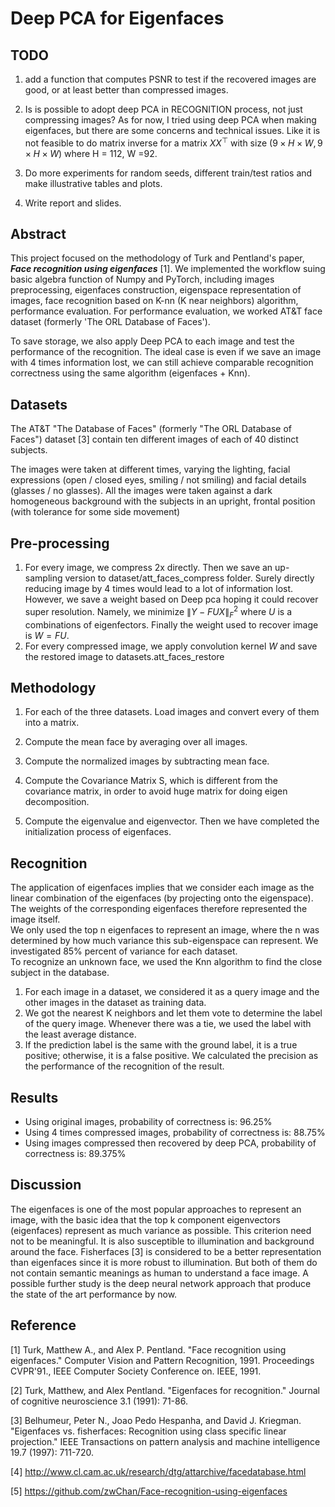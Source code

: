 # Deep PCA for Eigenfaces

## TODO

1. add a function that computes PSNR to test if the recovered images are good, or at least better than compressed images.
2. Is is possible to adopt deep PCA in RECOGNITION process, not just compressing images?
As for now, I tried using deep PCA when making eigenfaces, but there are some concerns and technical issues. Like it is not feasible to do matrix inverse for a matrix $X X^\top$ with size $(9\times H \times W, 9\times H \times W)$ where H = 112, W =92.

3. Do more experiments for random seeds, different train/test ratios and make illustrative tables and plots.
4. Write report and slides.

## Abstract

This project focused on the methodology of Turk and Pentland's paper, ***Face recognition using eigenfaces*** [1]. We implemented the workflow suing basic algebra function of Numpy and PyTorch, including images preprocessing, eigenfaces construction, eigenspace representation of images, face recognition based on K-nn (K near neighbors) algorithm, performance evaluation. For performance evaluation, we worked AT&T face dataset (formerly 'The ORL Database of Faces').

To save storage, we also apply Deep PCA to each image and test the performance of the recognition. The ideal case is even if we save an image with 4 times information lost, we can still achieve comparable recognition correctness using the same algorithm (eigenfaces + Knn).

## Datasets

The AT&T "The Database of Faces" (formerly "The ORL Database of Faces") dataset [3] contain ten different images of each of 40 distinct subjects.

The images were taken at different times, varying the lighting, facial expressions (open / closed eyes, smiling / not smiling) and facial details (glasses / no glasses). All the images were taken against a dark homogeneous background with the subjects in an upright, frontal position (with tolerance for some side movement)

## Pre-processing

1. For every image, we compress 2x directly. Then we save an up-sampling version to dataset/att_faces_compress folder.
Surely directly reducing image by 4 times would lead to a lot of information lost. However, we save a weight based on Deep pca hoping it could recover super resolution. Namely, we minimize $\|Y - FU X\|_F^2$ where $U$ is a combinations of eigenfectors. Finally the weight used to recover image is $W = FU$.
2. For every compressed image, we apply convolution kernel $W$ and save the restored image to datasets.att_faces_restore

## Methodology

1. For each of the three datasets. Load images and convert every of them into a matrix.

2. Compute the mean face by averaging over all images.

3. Compute the normalized images by subtracting mean face.

4. Compute the Covariance Matrix S, which is different from the covariance matrix, in order to avoid huge matrix for doing eigen decomposition.

5. Compute the eigenvalue and eigenvector. Then we have completed the initialization process of eigenfaces.

## Recognition

The application of eigenfaces implies that we consider each image as the linear combination of the eigenfaces (by projecting onto the eigenspace). The weights of the corresponding eigenfaces therefore represented the image itself.  
We only used the top n eigenfaces to represent an image, where the n was determined by how much variance this sub-eigenspace can represent. We investigated 85% percent of variance for each dataset.  
To recognize an unknown face, we used the Knn algorithm to find the close subject in the database.  

1. For each image in a dataset, we considered it as a query image and the other images in the dataset as training data.  
2. We got the nearest K neighbors and let them vote to determine the label of the query image. Whenever there was a tie, we used the label with the least average distance.  
3. If the prediction label is the same with the ground label, it is a true positive; otherwise, it is a false positive. We calculated the precision as the performance of the recognition of the result.  

## Results

* Using original images, probability of correctness is: 96.25\%
* Using 4 times compressed images, probability of correctness is: 88.75\%
* Using images compressed then recovered by deep PCA, probability of correctness is: 89.375\%

## Discussion

The eigenfaces is one of the most popular approaches to represent an image, with the basic idea that the top k component eigenvectors (eigenfaces) represent as much variance as possible. This criterion need not to be meaningful. It is also susceptible to illumination and background around the face. Fisherfaces [3] is considered to be a better representation than eigenfaces since it is more robust to illumination. But both of them do not contain semantic meanings as human to understand a face image. A possible further study is the deep neural network approach that produce the state of the art performance by now.

## Reference

[1] Turk, Matthew A., and Alex P. Pentland. "Face recognition using eigenfaces." Computer Vision and Pattern Recognition, 1991. Proceedings CVPR'91., IEEE Computer Society Conference on. IEEE, 1991.

[2] Turk, Matthew, and Alex Pentland. "Eigenfaces for recognition." Journal of cognitive neuroscience 3.1 (1991): 71-86.

[3] Belhumeur, Peter N., Joao Pedo Hespanha, and David J. Kriegman. "Eigenfaces vs. fisherfaces: Recognition using class specific linear projection." IEEE Transactions on pattern analysis and machine intelligence 19.7 (1997): 711-720.

[4] <http://www.cl.cam.ac.uk/research/dtg/attarchive/facedatabase.html>

[5] <https://github.com/zwChan/Face-recognition-using-eigenfaces>
